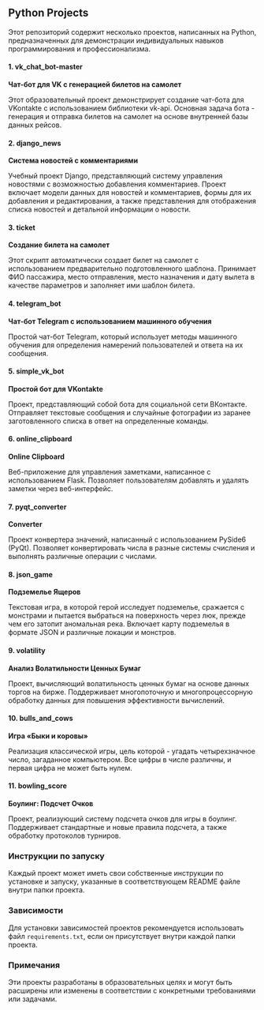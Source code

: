 ## Python Projects

Этот репозиторий содержит несколько проектов, написанных на Python, предназначенных для демонстрации индивидуальных навыков программирования и профессионализма.

#### 1. **vk_chat_bot-master**
**Чат-бот для VK с генерацией билетов на самолет**

Этот образовательный проект демонстрирует создание чат-бота для VKontakte с использованием библиотеки vk-api. Основная задача бота - генерация и отправка билетов на самолет на основе внутренней базы данных рейсов.

#### 2. **django_news**
**Система новостей с комментариями**

Учебный проект Django, представляющий систему управления новостями с возможностью добавления комментариев. Проект включает модели данных для новостей и комментариев, формы для их добавления и редактирования, а также представления для отображения списка новостей и детальной информации о новости.

#### 3. **ticket**
**Создание билета на самолет**

Этот скрипт автоматически создает билет на самолет с использованием предварительно подготовленного шаблона. Принимает ФИО пассажира, место отправления, место назначения и дату вылета в качестве параметров и заполняет ими шаблон билета.

#### 4. **telegram_bot**
**Чат-бот Telegram с использованием машинного обучения**

Простой чат-бот Telegram, который использует методы машинного обучения для определения намерений пользователей и ответа на их сообщения.

#### 5. **simple_vk_bot**
**Простой бот для VKontakte**

Проект, представляющий собой бота для социальной сети ВКонтакте. Отправляет текстовые сообщения и случайные фотографии из заранее заготовленного списка в ответ на определенные команды.

#### 6. **online_clipboard**
**Online Clipboard**

Веб-приложение для управления заметками, написанное с использованием Flask. Позволяет пользователям добавлять и удалять заметки через веб-интерфейс.

#### 7. **pyqt_converter**
**Converter**

Проект конвертера значений, написанный с использованием PySide6 (PyQt). Позволяет конвертировать числа в разные системы счисления и выполнять различные операции с числами.

#### 8. **json_game**
**Подземелье Ящеров**

Текстовая игра, в которой герой исследует подземелье, сражается с монстрами и пытается выбраться на поверхность через люк, прежде чем его затопит аномальная река. Включает карту подземелья в формате JSON и различные локации и монстров.

#### 9. **volatility**
**Анализ Волатильности Ценных Бумаг**

Проект, вычисляющий волатильность ценных бумаг на основе данных торгов на бирже. Поддерживает многопоточную и многопроцессорную обработку данных для повышения эффективности вычислений.

#### 10. **bulls_and_cows**
**Игра «Быки и коровы»**

Реализация классической игры, цель которой - угадать четырехзначное число, загаданное компьютером. Все цифры в числе различны, и первая цифра не может быть нулем.

#### 11. **bowling_score**
**Боулинг: Подсчет Очков**

Проект, реализующий систему подсчета очков для игры в боулинг. Поддерживает стандартные и новые правила подсчета, а также обработку протоколов турниров.

### Инструкции по запуску

Каждый проект может иметь свои собственные инструкции по установке и запуску, указанные в соответствующем README файле внутри папки проекта.

### Зависимости

Для установки зависимостей проектов рекомендуется использовать файл `requirements.txt`, если он присутствует внутри каждой папки проекта.

### Примечания

Эти проекты разработаны в образовательных целях и могут быть расширены или изменены в соответствии с конкретными требованиями или задачами.

